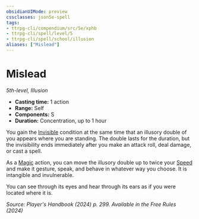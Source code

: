 ```yaml
---
obsidianUIMode: preview
cssclasses: json5e-spell
tags:
- ttrpg-cli/compendium/src/5e/xphb
- ttrpg-cli/spell/level/5
- ttrpg-cli/spell/school/illusion
aliases: ["Mislead"]
---
```

# Mislead
*5th-level, Illusion*  

- **Casting time:** 1 action
- **Range:** Self
- **Components:** S
- **Duration:** Concentration, up to 1 hour

You gain the [Invisible](conditions.md#Invisible) condition at the same time that an illusory double of you appears where you are standing. The double lasts for the duration, but the invisibility ends immediately after you make an attack roll, deal damage, or cast a spell.

As a [Magic](actions.md#Magic) action, you can move the illusory double up to twice your [Speed](speed-xphb.md) and make it gesture, speak, and behave in whatever way you choose. It is intangible and invulnerable.

You can see through its eyes and hear through its ears as if you were located where it is.

*Source: Player's Handbook (2024) p. 299. Available in the Free Rules (2024)*